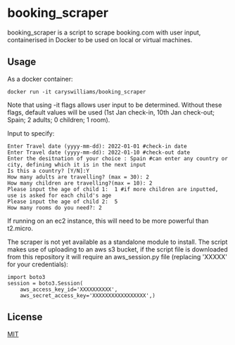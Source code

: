 # booking_scraper

booking_scraper is a script to scrape booking.com with user input, containerised in Docker to be used on local or virtual machines.

## Usage

As a docker container:

```
docker run -it caryswilliams/booking_scraper
```

Note that using -it flags allows user input to be determined. Without these flags, default values will be used (1st Jan check-in, 10th Jan check-out; Spain; 2 adults; 0 children; 1 room).

Input to specify:

```
Enter Travel date (yyyy-mm-dd): 2022-01-01 #check-in date
Enter Travel date (yyyy-mm-dd): 2022-01-10 #check-out date
Enter the desitnation of your choice : Spain #can enter any country or city, defining which it is in the next input
Is this a country? [Y/N]:Y 
How many adults are travelling? (max = 30): 2 
How many children are travelling?(max = 10): 2
Please input the age of child 1:  1 #if more children are inputted, use is asked for each child's age
Please input the age of child 2:  5
How many rooms do you need?: 2
```


If running on an ec2 instance, this will need to be more powerful than t2.micro.

The scraper is not yet available as a standalone module to install. The script makes use of uploading to an aws s3 bucket, if the script file is downloaded from this repository it will require an aws_session.py file (replacing 'XXXXX' for your credentials):

```
import boto3
session = boto3.Session(
    aws_access_key_id='XXXXXXXXXX',
    aws_secret_access_key='XXXXXXXXXXXXXXXXX',)
```

## License
[MIT](https://choosealicense.com/licenses/mit/)